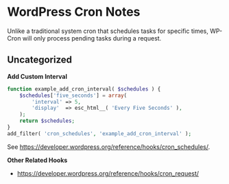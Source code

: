 # WordPress Cron Notes

Unlike a traditional system cron that schedules tasks for specific times, WP-Cron will only process pending tasks during a request.


## Uncategorized

**Add Custom Interval**

```php
function example_add_cron_interval( $schedules ) {
	$schedules['five_seconds'] = array(
		'interval' => 5,
		'display'  => esc_html__( 'Every Five Seconds' ),
	);
	return $schedules;
}
add_filter( 'cron_schedules', 'example_add_cron_interval' );
```

See https://developer.wordpress.org/reference/hooks/cron_schedules/.

**Other Related Hooks**

- https://developer.wordpress.org/reference/hooks/cron_request/
